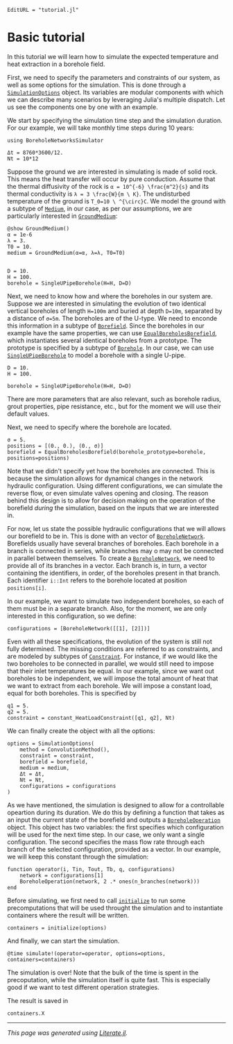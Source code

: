 ```@meta
EditURL = "tutorial.jl"
```

# Basic tutorial
In this tutorial we will learn how to simulate the expected temperature and heat extraction in a borehole
field.

First, we need to specify the parameters and constraints of our system, as well as some options for the simulation.
This is done through a [`SimulationOptions`](@ref) object. Its variables are modular components
with which we can describe many scenarios by leveraging Julia's multiple dispatch.
Let us see the components one by one with an example.

We start by specifying the simulation time step and the simulation duration. For our example,
we will take monthly time steps during 10 years:

````@example tutorial
using BoreholeNetworksSimulator
````

````@example tutorial
Δt = 8760*3600/12.
Nt = 10*12
````

Suppose the ground we are interested in simulating is made of solid rock. This means the heat
transfer will occur by pure conduction. Assume that the thermal diffusivity of the rock is ``α = 10^{-6} \frac{m^2}{s}``
and its thermal conductivity is ``λ = 3 \frac{W}{m \ K}``.
The undisturbed temperature of the ground is ``T_0=10 \ ^{\circ}C``.
We model the ground with a subtype of [`Medium`](@ref), in
our case, as per our assumptions, we are particularly interested in [`GroundMedium`](@ref):

````@example tutorial
@show GroundMedium()
α = 1e-6
λ = 3.
T0 = 10.
medium = GroundMedium(α=α, λ=λ, T0=T0)


D = 10.
H = 100.
borehole = SingleUPipeBorehole(H=H, D=D)
````

Next, we need to know how and where the boreholes in our system are. Suppose we are interested
in simulating the evolution of two identical vertical boreholes of length ``H=100m`` and
buried at depth ``D=10m``, separated by a distance of ``σ=5m``. The boreholes are of the U-type.
We need to enconde this information
in a subtype of [`Borefield`](@ref). Since the boreholes in our example have the same properties,
we can use [`EqualBoreholesBorefield`](@ref), which instantiates several identical boreholes
from a prototype. The prototype is specified by a subtype of [`Borehole`](@ref).
In our case, we can use [`SingleUPipeBorehole`](@ref) to model a borehole with a single U-pipe.

````@example tutorial
D = 10.
H = 100.

borehole = SingleUPipeBorehole(H=H, D=D)
````

There are more parameters that are also relevant, such as borehole radius, grout properties,
pipe resistance, etc., but for the moment we will use their default values.

Next, we need to specify where the borehole are located.

````@example tutorial
σ = 5.
positions = [(0., 0.), (0., σ)]
borefield = EqualBoreholesBorefield(borehole_prototype=borehole, positions=positions)
````

Note that we didn't specify yet how the boreholes are connected. This is because the simulation
allows for dynamical changes in the network hydraulic configuration. Using different configurations,
we can simulate the reverse flow, or even simulate valves opening and closing.
The reason behind this design is to allow for decision making on the operation of the borefield
_during_ the simulation, based on the inputs that we are interested in.

For now, let us state the possible hydraulic configurations that we will allows our borefield to be in.
This is done with an vector of [`BoreholeNetwork`](@ref). Borefields usually have several branches
of boreholes. Each borehole in a branch is connected in series, while branches may o may not be connected
in parallel between themselves. To create a [`BoreholeNetwork`](@ref), we need to provide
all of its branches in a vector. Each branch is, in turn, a vector containing the identifiers, in order,
of the boreholes present in that branch. Each identifier `i::Int` refers to the borehole located at position
`positions[i]`.

In our example, we want to simulate two independent boreholes, so each of them must be in a separate branch.
Also, for the moment, we are only interested in this configuration, so we define:

````@example tutorial
configurations = [BoreholeNetwork([[1], [2]])]
````

Even with all these specifications, the evolution of the system is still not fully determined.
The missing conditions are referred to as constraints, and are modeled by subtypes of [`Constraint`](@ref).
For instance, if we would like the two boreholes to be connected in parallel, we would still need to
impose that their inlet temperatures be equal. In our example, since we want out boreholes to be independent,
we will impose the total amount of heat that we want to extract from each borehole. We will impose a constant
load, equal for both boreholes. This is specified by

````@example tutorial
q1 = 5.
q2 = 5.
constraint = constant_HeatLoadConstraint([q1, q2], Nt)
````

We can finally create the object with all the options:

````@example tutorial
options = SimulationOptions(
    method = ConvolutionMethod(),
    constraint = constraint,
    borefield = borefield,
    medium = medium,
    Δt = Δt,
    Nt = Nt,
    configurations = configurations
)
````

As we have mentioned, the simulation is designed to allow for a controllable opeartion during its duration.
We do this by defining a function that takes as an input the current state of the borefield and outputs
a [`BoreholeOperation`](@ref) object. This object has two variables: the first specifies which
configuration will be used for the next time step. In our case, we only want a single configuration.
The second specifies the mass flow rate through each branch of the selected configuration, provided as
a vector. In our example, we will keep this constant through the simulation:

````@example tutorial
function operator(i, Tin, Tout, Tb, q, configurations)
    network = configurations[1]
    BoreholeOperation(network, 2 .* ones(n_branches(network)))
end
````

Before simulating, we first need to call [`initialize`](@ref) to run some precomputations
that will be used throught the simulation and to instantiate containers where the result will be written.

````@example tutorial
containers = initialize(options)
````

And finally, we can start the simulation.

````@example tutorial
@time simulate!(operator=operator, options=options, containers=containers)
````

The simulation is over! Note that the bulk of the time is spent in the precoputation, while the
simulation itself is quite fast. This is especially good if we want to test different operation
strategies.

The result is saved in

````@example tutorial
containers.X
````

---

*This page was generated using [Literate.jl](https://github.com/fredrikekre/Literate.jl).*

